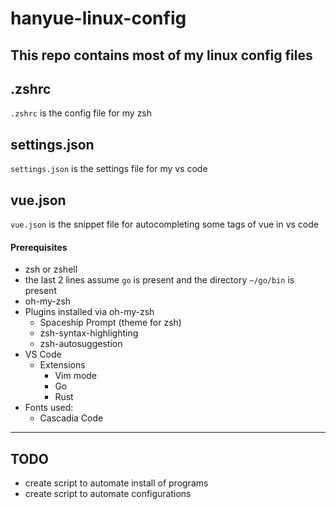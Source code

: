 # hanyue-linux-config
This repo contains most of my linux config files
---
## .zshrc
`.zshrc` is the config file for my zsh
## settings.json
`settings.json` is the settings file for my vs code
## vue.json
`vue.json` is the snippet file for autocompleting some tags of vue in vs code
#### Prerequisites
- zsh or zshell
- the last 2 lines assume `go` is present and the directory `~/go/bin` is present
- oh-my-zsh
- Plugins installed via oh-my-zsh
  - Spaceship Prompt (theme for zsh)
  - zsh-syntax-highlighting
  - zsh-autosuggestion
- VS Code
  - Extensions
    - Vim mode
    - Go
    - Rust
- Fonts used:
  - Cascadia Code
---
## TODO
- create script to automate install of programs
- create script to automate configurations
